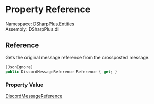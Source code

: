 # Property Reference

Namespace: [DSharpPlus.Entities](DSharpPlus.Entities.md)  
Assembly: DSharpPlus.dll

## <a id="DSharpPlus_Entities_DiscordMessage_Reference"></a>Reference

Gets the original message reference from the crossposted message.

```csharp
[JsonIgnore]
public DiscordMessageReference Reference { get; }
```

### Property Value

[DiscordMessageReference](DSharpPlus.Entities.DiscordMessageReference.md)

